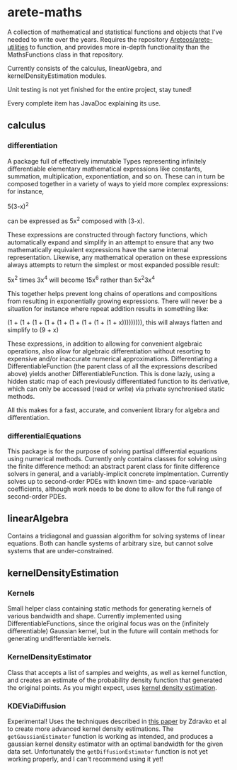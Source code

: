 # arete-maths
A collection of mathematical and statistical functions and objects that I've needed to write over the years. Requires the repository [Areteos/arete-utilities](https://github.com/Areteos/arete-utilities) to function, and provides more in-depth functionality than the MathsFunctions class in that repository.

Currently consists of the calculus, linearAlgebra, and kernelDensityEstimation modules.

Unit testing is not yet finished for the entire project, stay tuned!

Every complete item has JavaDoc explaining its use.

## calculus
### differentiation
A package full of effectively immutable Types representing infinitely differentiable elementary mathematical expressions like constants, summation, multiplication, exponentiation, and so on. These can in turn be composed together in a variety of ways to yield more complex expressions: for instance, 

5(3-x)<sup>2</sup>

can be expressed as 5x<sup>2</sup> composed with (3-x).

These expressions are constructed through factory functions, which automatically expand and simplify in an attempt to ensure that any two mathematically equivalent expressions have the same internal representation. Likewise, any mathematical operation on these expressions always attempts to return the simplest or most expanded possible result:

5x<sup>2</sup> times 3x<sup>4</sup> will become 15x<sup>6</sup> rather than 5x<sup>2</sup>3x<sup>4</sup>

This together helps prevent long chains of operations and compositions from resulting in exponentially growing expressions. There will never be a situation for instance where repeat addition results in something like:

(1 + (1 + (1 + (1 + (1 + (1 + (1 + (1 + (1 + x))))))))), this will always flatten and simplify to (9 + x)

These expressions, in addition to allowing for convenient algebraic operations, also allow for algebraic differentiation without resorting to expensive and/or inaccurate numerical approximations. Differentiating a DifferentiableFunction (the parent class of all the expressions described above) yields another DifferentiableFunction. This is done laziy, using a hidden static map of each previously differentiated function to its derivative, which can only be accessed (read or write) via private synchronised static methods.

All this makes for a fast, accurate, and convenient library for algebra and differentiation. 

### differentialEquations
This package is for the purpose of solving partisal differential equations using numerical methods. Currently only contains classes for solving using the finite difference method: an abstract parent class for finite difference solvers in general, and a variably-implicit concrete implmentation. Currently solves up to second-order PDEs with known time- and space-variable coefficients, although work needs to be done to allow for the full range of second-order PDEs.

## linearAlgebra
Contains a tridiagonal and guassian algorithm for solving systems of linear equations. Both can handle systems of arbitrary size, but cannot solve systems that are under-constrained.

## kernelDensityEstimation
### Kernels
Small helper class containing static methods for generating kernels of various bandwidth and shape. Currently implemented using DifferentiableFunctions, since the original focus was on the (infinitely differentiable) Gaussian kernel, but in the future will contain methods for generating undifferentiable kernels.

### KernelDensityEstimator
Class that accepts a list of samples and weights, as well as kernel function, and creates an estimate of the probability density function that generated the original points. As you might expect, uses [kernel density estimation](https://en.wikipedia.org/wiki/Kernel_density_estimation).

### KDEViaDiffusion
Experimental! Uses the techniques described in [this paper](https://www.researchgate.net/publication/47744359_Kernel_Density_Estimation_via_Diffusion) by Zdravko et al to create more advanced kernel density estimations. The `getGaussianEstimator` function is working as intended, and produces a gaussian kernel density estimator with an optimal bandwidth for the given data set. Unfortunately the `getDiffusionEstimator` function is not yet working properly, and I can't recommend using it yet!
